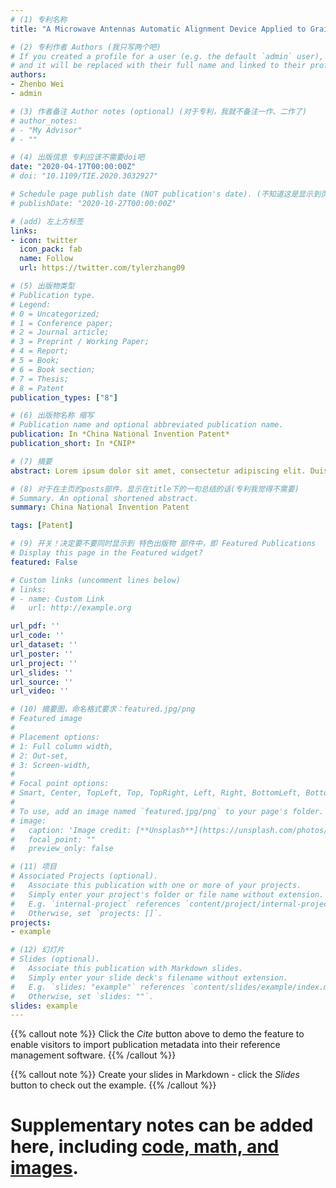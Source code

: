 ```yaml
---
# (1) 专利名称
title: "A Microwave Antennas Automatic Alignment Device Applied to Grain Moisture Content Detection System"

# (2) 专利作者 Authors (我只写两个吧)
# If you created a profile for a user (e.g. the default `admin` user), write the username (folder name) here 
# and it will be replaced with their full name and linked to their profile.
authors:
- Zhenbo Wei
- admin

# (3) 作者备注 Author notes (optional) (对于专利，我就不备注一作、二作了)
# author_notes:
# - "My Advisor"
# - ""

# (4) 出版信息 专利应该不需要doi吧
date: "2020-04-17T00:00:00Z"
# doi: "10.1109/TIE.2020.3032927"

# Schedule page publish date (NOT publication's date). (不知道这是显示到页面哪里的？)
# publishDate: "2020-10-27T00:00:00Z"

# (add) 左上方标签
links:
- icon: twitter
  icon_pack: fab
  name: Follow
  url: https://twitter.com/tylerzhang09

# (5) 出版物类型 
# Publication type.
# Legend: 
# 0 = Uncategorized; 
# 1 = Conference paper; 
# 2 = Journal article;
# 3 = Preprint / Working Paper; 
# 4 = Report; 
# 5 = Book; 
# 6 = Book section;
# 7 = Thesis; 
# 8 = Patent
publication_types: ["8"]

# (6) 出版物名称 缩写
# Publication name and optional abbreviated publication name.
publication: In *China National Invention Patent*
publication_short: In *CNIP*

# (7) 摘要
abstract: Lorem ipsum dolor sit amet, consectetur adipiscing elit. Duis posuere tellus ac convallis placerat. Proin tincidunt magna sed ex sollicitudin condimentum. Sed ac faucibus dolor, scelerisque sollicitudin nisi. Cras purus urna, suscipit quis sapien eu, pulvinar tempor diam. Quisque risus orci, mollis id ante sit amet, gravida egestas nisl. Sed ac tempus magna. Proin in dui enim. Donec condimentum, sem id dapibus fringilla, tellus enim condimentum arcu, nec volutpat est felis vel metus. Vestibulum sit amet erat at nulla eleifend gravida.

# (8) 对于在主页的posts部件，显示在title下的一句总结的话(专利我觉得不需要)
# Summary. An optional shortened abstract.
summary: China National Invention Patent

tags: [Patent]

# (9) 开关！决定要不要同时显示到 特色出版物 部件中，即 Featured Publications
# Display this page in the Featured widget?
featured: False

# Custom links (uncomment lines below)
# links:
# - name: Custom Link
#   url: http://example.org

url_pdf: ''
url_code: ''
url_dataset: ''
url_poster: ''
url_project: ''
url_slides: ''
url_source: ''
url_video: ''

# (10) 摘要图，命名格式要求：featured.jpg/png
# Featured image
#
# Placement options:
# 1: Full column width,
# 2: Out-set,
# 3: Screen-width, 
#
# Focal point options: 
# Smart, Center, TopLeft, Top, TopRight, Left, Right, BottomLeft, Bottom, BottomRight
#
# To use, add an image named `featured.jpg/png` to your page's folder. 
# image:
#   caption: 'Image credit: [**Unsplash**](https://unsplash.com/photos/pLCdAaMFLTE)'
#   focal_point: ""
#   preview_only: false

# (11) 项目  
# Associated Projects (optional).
#   Associate this publication with one or more of your projects.
#   Simply enter your project's folder or file name without extension.
#   E.g. `internal-project` references `content/project/internal-project/index.md`.
#   Otherwise, set `projects: []`.
projects:
- example

# (12) 幻灯片
# Slides (optional).
#   Associate this publication with Markdown slides.
#   Simply enter your slide deck's filename without extension.
#   E.g. `slides: "example"` references `content/slides/example/index.md`.
#   Otherwise, set `slides: ""`.
slides: example
---
```



{{% callout note %}}
Click the *Cite* button above to demo the feature to enable visitors to import publication metadata into their reference management software.
{{% /callout %}}

{{% callout note %}}
Create your slides in Markdown - click the *Slides* button to check out the example.
{{% /callout %}}

# Supplementary notes can be added here, including [code, math, and images](https://wowchemy.com/docs/writing-markdown-latex/).



